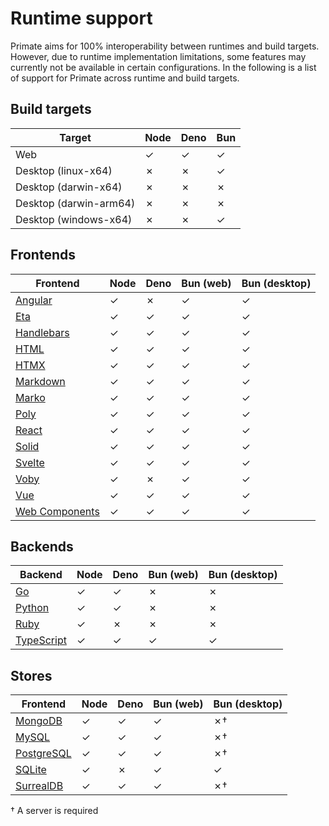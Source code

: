 # Runtime support

Primate aims for 100% interoperability between runtimes and build targets.
However, due to runtime implementation limitations, some features may currently
not be available in certain configurations. In the following is a list of
support for Primate across runtime and build targets.

## Build targets

|Target                 |Node|Deno|Bun|
|-----------------------|----|----|---|
|Web                    |✓   |✓   |✓  |
|Desktop (linux-x64)    |✗   |✗   |✓  |
|Desktop (darwin-x64)   |✗   |✗   |✗  |
|Desktop (darwin-arm64) |✗   |✗   |✗  |
|Desktop (windows-x64)  |✗   |✗   |✓  |

## Frontends

|Frontend        |Node|Deno|Bun (web)|Bun (desktop)|
|----------------|----|----|---------|-------------|
|[Angular]       |✓   |✗   |✓        |✓            |
|[Eta]           |✓   |✓   |✓        |✓            |
|[Handlebars]    |✓   |✓   |✓        |✓            |
|[HTML]          |✓   |✓   |✓        |✓            |
|[HTMX]          |✓   |✓   |✓        |✓            |
|[Markdown]      |✓   |✓   |✓        |✓            |
|[Marko]         |✓   |✓   |✓        |✓            |
|[Poly]          |✓   |✓   |✓        |✓            |
|[React]         |✓   |✓   |✓        |✓            |
|[Solid]         |✓   |✓   |✓        |✓            |
|[Svelte]        |✓   |✓   |✓        |✓            |
|[Voby]          |✓   |✗   |✓        |✓            |
|[Vue]           |✓   |✓   |✓        |✓            |
|[Web Components]|✓   |✓   |✓        |✓            |

## Backends

|Backend         |Node|Deno|Bun (web)|Bun (desktop)|
|----------------|----|----|---------|-------------|
|[Go]            |✓   |✓   |✗        |✗            |
|[Python]        |✓   |✓   |✗        |✗            |
|[Ruby]          |✓   |✗   |✗        |✗            |
|[TypeScript]    |✓   |✓   |✓        |✓            |

## Stores

|Frontend        |Node|Deno|Bun (web)|Bun (desktop)|
|----------------|----|----|---------|-------------|
|[MongoDB]       |✓   |✓   |✓        |✗†           |
|[MySQL]         |✓   |✓   |✓        |✗†           |
|[PostgreSQL]    |✓   |✓   |✓        |✗†           |
|[SQLite]        |✓   |✗   |✓        |✓            |
|[SurrealDB]     |✓   |✓   |✓        |✗†           |

† A server is required

[Angular]: /modules/angular
[Eta]: /modules/eta
[Handlebars]: /modules/handlebars
[HTML]: /modules/html
[HTMX]: /modules/htmx
[Markdown]: /modules/markdown
[Marko]: /modules/marko
[Poly]: /modules/poly
[React]: /modules/react
[Solid]: /modules/solid
[Svelte]: /modules/svelte
[Voby]: /modules/voby
[Vue]: /modules/vue
[Web Components]: /modules/web-components
[Go]: /modules/go
[Python]: /modules/python
[Ruby]: /modules/ruby
[TypeScript]: /modules/typescript
[MongoDB]: /modules/drivers#mongodb
[MySQL]: /modules/drivers#mysql
[PostgreSQL]: /modules/drivers#postgresql
[SQLite]: /modules/drivers#sqlite
[SurrealDB]: /modules/drivers#surrealdb
